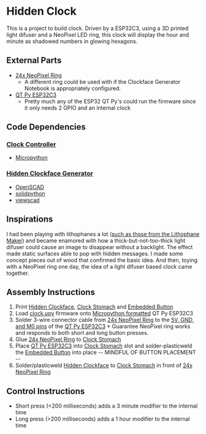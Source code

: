 # Hidden Clock

This is a project to build clock. Driven by a ESP32C3, using a 3D printed light difuser and a NeoPixel LED ring, this clock will display the hour and minute as shadowed numbers in glowing hexagons.

## External Parts

* [24x NeoPixel Ring](https://www.adafruit.com/product/1586)
  * A different ring could be used with if the Clockface Generator Notebook is appropriately configured. 
* [QT Py ESP32C3](https://www.adafruit.com/product/5405)
  * Pretty much any of the ESP32 QT Py's could run the firmware since it only needs 2 GPIO and an internal clock
 
## Code Dependencies

### [Clock Controller](Clock.ipynb)
* [Micropython](https://micropython.org/)

### [Hidden Clockface Generator](HiddenClockfaceGenerator.ipynb)
* [OpenSCAD](https://openscad.org/)
* [solidpython](https://github.com/SolidCode/SolidPython)
* [viewscad](https://github.com/nickc92/ViewSCAD)

## Inspirations

I had been playing with lithophanes a lot ([such as those from the Lithophane Maker](https://lithophanemaker.com/)) and became enamored with how a thick-but-not-too-thick light difuser could cause an image to disappear without a backlight. The effect made static surfaces able to pop with hidden messages. I made some concept pieces out of wood that confirmed the basic idea. And then, toying with a NeoPixel ring one day, the idea of a light difuser based clock came together.

## Assembly Instructions

1. Print [Hidden Clockface](HiddenClockface.stl), [Clock Stomach](ClockStomach.stl) and [Embedded Button](EmbeddedButton.stl)
1. Load [clock.upy](clock.upy) firmware onto [Micropython formatted](https://micropython.org/download/ESP32_GENERIC_C3/) QT Py ESP32C3
1. Solder 3-wire connector cable from [24x NeoPixel Ring](https://www.adafruit.com/product/1586) to the [5V, GND, and M0 pins](https://learn.adafruit.com/adafruit-qt-py-esp32-c3-wifi-dev-board/pinouts) of the [QT Py ESP32C3](https://www.adafruit.com/product/5405)
       * Guarantee NeoPixel ring works and responds to both short and long button presses.
1. Glue [24x NeoPixel Ring](https://www.adafruit.com/product/1586) to [Clock Stomach](ClockStomach.stl)
1. Place [QT Py ESP32C3](https://www.adafruit.com/product/5405) into  [Clock Stomach](ClockStomach.stl) slot and solder-plasticweld the [Embedded Button](EmbeddedButton.stl) into place -- MINDFUL OF BUTTON PLACEMENT --
2. Solder/plasticweld [Hidden Clockface](HiddenClockface.stl) to [Clock Stomach](ClockStomach.stl) in front of [24x NeoPixel Ring](https://www.adafruit.com/product/1586)

## Control Instructions

* Short press (<200 milliseconds) adds a 3 minute modifier to the internal time
* Long press (>200 milliseconds) adds a 1 hour modifier to the internal time